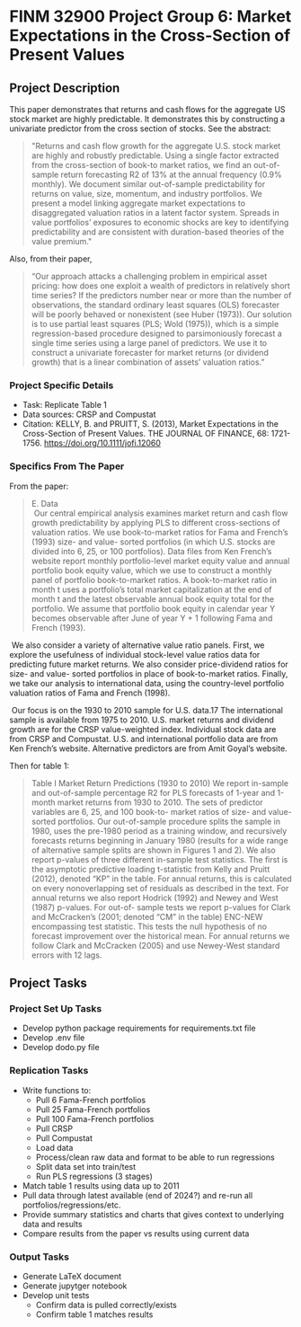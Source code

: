 FINM 32900 Project Group 6: Market Expectations in the Cross-Section of Present Values
=============================================

## Project Description

This paper demonstrates that returns and cash flows for the aggregate US stock market are highly predictable. It demonstrates this by constructing a univariate predictor from the cross section of stocks. See the abstract:

> "Returns and cash flow growth for the aggregate U.S. stock market are highly and robustly predictable. Using a single factor extracted from the cross-section of book-to market ratios, we find an out-of-sample return forecasting R2 of 13% at the annual frequency (0.9% monthly). We document similar out-of-sample predictability for returns on value, size, momentum, and industry portfolios. We present a model linking aggregate market expectations to disaggregated valuation ratios in a latent factor system. Spreads in value portfolios’ exposures to economic shocks are key to identifying predictability and are consistent with duration-based theories of the value premium."

Also, from their paper,

> “Our approach attacks a challenging problem in empirical asset pricing: how does one exploit a wealth of predictors in relatively short time series? If the predictors number near or more than the number of observations, the standard ordinary least squares (OLS) forecaster will be poorly behaved or nonexistent (see Huber (1973)). Our solution is to use partial least squares (PLS; Wold (1975)), which is a simple regression-based procedure designed to parsimoniously forecast a single time series using a large panel of predictors. We use it to construct a univariate forecaster for market returns (or dividend growth) that is a linear combination of assets’ valuation ratios.”

### Project Specific Details

* Task: Replicate Table 1
* Data sources: CRSP and Compustat
* Citation: KELLY, B. and PRUITT, S. (2013), Market Expectations in the Cross-Section of Present Values. THE JOURNAL OF FINANCE, 68: 1721-1756. https://doi.org/10.1111/jofi.12060

### Specifics From The Paper

From the paper:

> E. Data</br>
&nbsp;Our central empirical analysis examines market return and cash flow growth predictability by applying PLS to different cross-sections of valuation ratios. We use book-to-market ratios for Fama and French’s (1993) size- and value- sorted portfolios (in which U.S. stocks are divided into 6, 25, or 100 portfolios). Data files from Ken French’s website report monthly portfolio-level market equity value and annual portfolio book equity value, which we use to construct a monthly panel of portfolio book-to-market ratios. A book-to-market ratio in month t uses a portfolio’s total market capitalization at the end of month t and the latest observable annual book equity total for the portfolio. We assume that portfolio book equity in calendar year Y becomes observable after June of year Y + 1 following Fama and French (1993).</br>

&nbsp;We also consider a variety of alternative value ratio panels. First, we explore the usefulness of individual stock-level value ratios data for predicting future market returns. We also consider price-dividend ratios for size- and value- sorted portfolios in place of book-to-market ratios. Finally, we take our analysis to international data, using the country-level portfolio valuation ratios of Fama and French (1998).</br>

&nbsp;Our focus is on the 1930 to 2010 sample for U.S. data.17 The international sample is available from 1975 to 2010. U.S. market returns and dividend growth are for the CRSP value-weighted index. Individual stock data are from CRSP and Compustat. U.S. and international portfolio data are from Ken French’s website. Alternative predictors are from Amit Goyal’s website.

Then for table 1:

> Table I
Market Return Predictions (1930 to 2010)
We report in-sample and out-of-sample percentage R2 for PLS forecasts of 1-year and 1-month market returns from 1930 to 2010. The sets of predictor variables are 6, 25, and 100 book-to- market ratios of size- and value-sorted portfolios. Our out-of-sample procedure splits the sample in
1980, uses the pre-1980 period as a training window, and recursively forecasts returns beginning in January 1980 (results for a wide range of alternative sample splits are shown in Figures 1 and 2). We also report p-values of three different in-sample test statistics. The first is the asymptotic predictive loading t-statistic from Kelly and Pruitt (2012), denoted “KP” in the table. For annual returns, this is calculated on every nonoverlapping set of residuals as described in the text. For annual returns we also report Hodrick (1992) and Newey and West (1987) p-values. For out-of- sample tests we report p-values for Clark and McCracken’s (2001; denoted “CM” in the table) ENC-NEW encompassing test statistic. This tests the null hypothesis of no forecast improvement over the historical mean. For annual returns we follow Clark and McCracken (2005) and use
Newey-West standard errors with 12 lags.

## Project Tasks

### Project Set Up Tasks

* Develop python package requirements for requirements.txt file
* Develop .env file
* Develop dodo.py file

### Replication Tasks

* Write functions to:
  - Pull 6 Fama-French portfolios
  - Pull 25 Fama-French portfolios
  - Pull 100 Fama-French portfolios
  - Pull CRSP
  - Pull Compustat
  - Load data
  - Process/clean raw data and format to be able to run regressions
  - Split data set into train/test
  - Run PLS regressions (3 stages)
* Match table 1 results using data up to 2011
* Pull data through latest available (end of 2024?) and re-run all portfolios/regressions/etc.
* Provide summary statistics and charts that gives context to underlying data and results
* Compare results from the paper vs results using current data

### Output Tasks

* Generate LaTeX document
* Generate jupytger notebook
* Develop unit tests
  - Confirm data is pulled correctly/exists
  - Confirm table 1 matches results